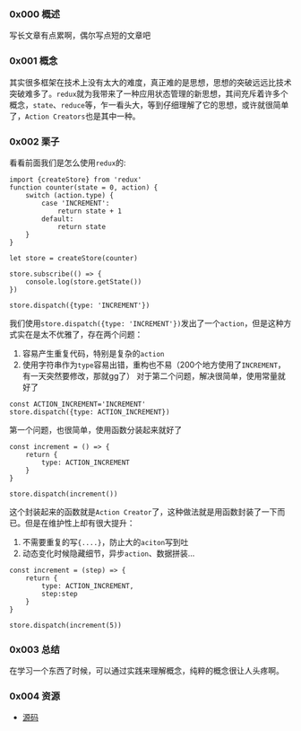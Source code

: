 ### 0x000 概述
写长文章有点累啊，偶尔写点短的文章吧
### 0x001 概念
其实很多框架在技术上没有太大的难度，真正难的是思想，思想的突破远远比技术突破难多了。`redux`就为我带来了一种应用状态管理的新思想，其间充斥着许多个概念，`state`、`reduce`等，乍一看头大，等到仔细理解了它的思想，或许就很简单了，`Action Creators`也是其中一种。

### 0x002 栗子
看看前面我们是怎么使用`redux`的:
```
import {createStore} from 'redux'
function counter(state = 0, action) {
    switch (action.type) {
        case 'INCREMENT':
            return state + 1
        default:
            return state
    }
}

let store = createStore(counter)

store.subscribe(() => {
    console.log(store.getState())
})

store.dispatch({type: 'INCREMENT'})

```
我们使用`store.dispatch({type: 'INCREMENT'})`发出了一个`action`，但是这种方式实在是太不优雅了，存在两个问题：
1. 容易产生重复代码，特别是复杂的`action`
2. 使用字符串作为`type`容易出错，重构也不易（200个地方使用了`INCREMENT`，有一天突然要修改，那就gg了）
对于第二个问题，解决很简单，使用常量就好了
```
const ACTION_INCREMENT='INCREMENT'
store.dispatch({type: ACTION_INCREMENT})
```
第一个问题，也很简单，使用函数分装起来就好了
```
const increment = () => {
    return {
        type: ACTION_INCREMENT
    }
}

store.dispatch(increment())
```
这个封装起来的函数就是`Action Creator`了，这种做法就是用函数封装了一下而已。但是在维护性上却有很大提升：
1. 不需要重复的写`{....}`，防止大的`aciton`写到吐
2. 动态变化时候隐藏细节，异步`action`、数据拼装...
```
const increment = (step) => {
    return {
        type: ACTION_INCREMENT,
        step:step
    }
}

store.dispatch(increment(5))
```
### 0x003 总结

在学习一个东西了时候，可以通过实践来理解概念，纯粹的概念很让人头疼啊。

### 0x004 资源
- [源码](https://github.com/followWinter/react-study)


